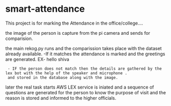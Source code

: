 # smart-attendance
This project is for marking the Attendance in the office/college....

the image of the person is capture from the pi camera and sends  for comparision.

the main rekog.py runs and the comparission takes place with the dataset already available.
     -If it matches the attendance is marked and the greetings are generated.
                     EX- hello shiva
                     
     - IF the person does not match then the details are gathered by the lex bot with the help of the speaker and microphone .
     and stored in the database along with the image.
     
later the real task starts  AWS LEX service is iniated and a sequence of questions are generated for the person 
to know the purpose of visit and the reason is stored and informed to the higher officials.

